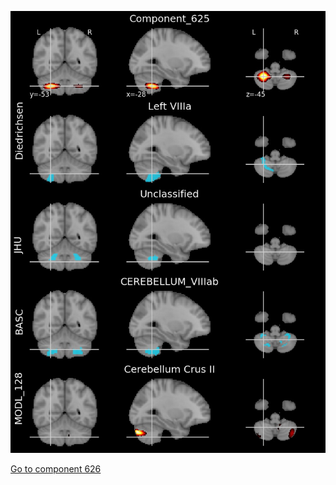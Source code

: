 


![625](preliminary/625.jpg "Component 625")

[Go to component 626](https://parietal-inria.github.io/MODL_atlas/1024/626 "Component 626")